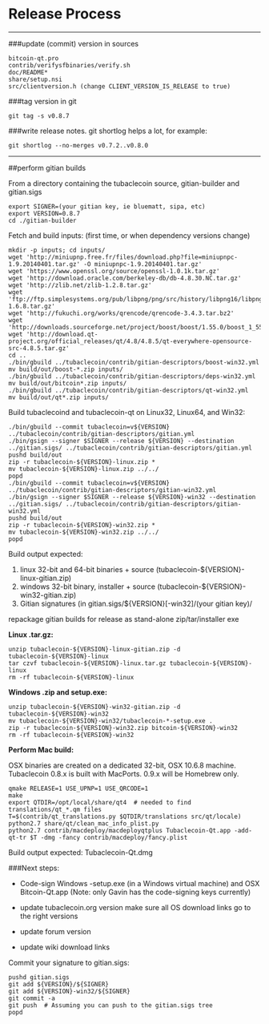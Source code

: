 Release Process
====================

* * *

###update (commit) version in sources


	bitcoin-qt.pro
	contrib/verifysfbinaries/verify.sh
	doc/README*
	share/setup.nsi
	src/clientversion.h (change CLIENT_VERSION_IS_RELEASE to true)

###tag version in git

	git tag -s v0.8.7

###write release notes. git shortlog helps a lot, for example:

	git shortlog --no-merges v0.7.2..v0.8.0

* * *

##perform gitian builds

 From a directory containing the tubaclecoin source, gitian-builder and gitian.sigs
  
	export SIGNER=(your gitian key, ie bluematt, sipa, etc)
	export VERSION=0.8.7
	cd ./gitian-builder

 Fetch and build inputs: (first time, or when dependency versions change)

	mkdir -p inputs; cd inputs/
	wget 'http://miniupnp.free.fr/files/download.php?file=miniupnpc-1.9.20140401.tar.gz' -O miniupnpc-1.9.20140401.tar.gz'
	wget 'https://www.openssl.org/source/openssl-1.0.1k.tar.gz'
	wget 'http://download.oracle.com/berkeley-db/db-4.8.30.NC.tar.gz'
	wget 'http://zlib.net/zlib-1.2.8.tar.gz'
	wget 'ftp://ftp.simplesystems.org/pub/libpng/png/src/history/libpng16/libpng-1.6.8.tar.gz'
	wget 'http://fukuchi.org/works/qrencode/qrencode-3.4.3.tar.bz2'
	wget 'http://downloads.sourceforge.net/project/boost/boost/1.55.0/boost_1_55_0.tar.bz2'
	wget 'http://download.qt-project.org/official_releases/qt/4.8/4.8.5/qt-everywhere-opensource-src-4.8.5.tar.gz'
	cd ..
	./bin/gbuild ../tubaclecoin/contrib/gitian-descriptors/boost-win32.yml
	mv build/out/boost-*.zip inputs/
	./bin/gbuild ../tubaclecoin/contrib/gitian-descriptors/deps-win32.yml
	mv build/out/bitcoin*.zip inputs/
	./bin/gbuild ../tubaclecoin/contrib/gitian-descriptors/qt-win32.yml
	mv build/out/qt*.zip inputs/

 Build tubaclecoind and tubaclecoin-qt on Linux32, Linux64, and Win32:
  
	./bin/gbuild --commit tubaclecoin=v${VERSION} ../tubaclecoin/contrib/gitian-descriptors/gitian.yml
	./bin/gsign --signer $SIGNER --release ${VERSION} --destination ../gitian.sigs/ ../tubaclecoin/contrib/gitian-descriptors/gitian.yml
	pushd build/out
	zip -r tubaclecoin-${VERSION}-linux.zip *
	mv tubaclecoin-${VERSION}-linux.zip ../../
	popd
	./bin/gbuild --commit tubaclecoin=v${VERSION} ../tubaclecoin/contrib/gitian-descriptors/gitian-win32.yml
	./bin/gsign --signer $SIGNER --release ${VERSION}-win32 --destination ../gitian.sigs/ ../tubaclecoin/contrib/gitian-descriptors/gitian-win32.yml
	pushd build/out
	zip -r tubaclecoin-${VERSION}-win32.zip *
	mv tubaclecoin-${VERSION}-win32.zip ../../
	popd

  Build output expected:

  1. linux 32-bit and 64-bit binaries + source (tubaclecoin-${VERSION}-linux-gitian.zip)
  2. windows 32-bit binary, installer + source (tubaclecoin-${VERSION}-win32-gitian.zip)
  3. Gitian signatures (in gitian.sigs/${VERSION}[-win32]/(your gitian key)/

repackage gitian builds for release as stand-alone zip/tar/installer exe

**Linux .tar.gz:**

	unzip tubaclecoin-${VERSION}-linux-gitian.zip -d tubaclecoin-${VERSION}-linux
	tar czvf tubaclecoin-${VERSION}-linux.tar.gz tubaclecoin-${VERSION}-linux
	rm -rf tubaclecoin-${VERSION}-linux

**Windows .zip and setup.exe:**

	unzip tubaclecoin-${VERSION}-win32-gitian.zip -d tubaclecoin-${VERSION}-win32
	mv tubaclecoin-${VERSION}-win32/tubaclecoin-*-setup.exe .
	zip -r tubaclecoin-${VERSION}-win32.zip bitcoin-${VERSION}-win32
	rm -rf tubaclecoin-${VERSION}-win32

**Perform Mac build:**

  OSX binaries are created on a dedicated 32-bit, OSX 10.6.8 machine.
  Tubaclecoin 0.8.x is built with MacPorts.  0.9.x will be Homebrew only.

	qmake RELEASE=1 USE_UPNP=1 USE_QRCODE=1
	make
	export QTDIR=/opt/local/share/qt4  # needed to find translations/qt_*.qm files
	T=$(contrib/qt_translations.py $QTDIR/translations src/qt/locale)
	python2.7 share/qt/clean_mac_info_plist.py
	python2.7 contrib/macdeploy/macdeployqtplus Tubaclecoin-Qt.app -add-qt-tr $T -dmg -fancy contrib/macdeploy/fancy.plist

 Build output expected: Tubaclecoin-Qt.dmg

###Next steps:

* Code-sign Windows -setup.exe (in a Windows virtual machine) and
  OSX Bitcoin-Qt.app (Note: only Gavin has the code-signing keys currently)

* update tubaclecoin.org version
  make sure all OS download links go to the right versions

* update forum version

* update wiki download links

Commit your signature to gitian.sigs:

	pushd gitian.sigs
	git add ${VERSION}/${SIGNER}
	git add ${VERSION}-win32/${SIGNER}
	git commit -a
	git push  # Assuming you can push to the gitian.sigs tree
	popd

